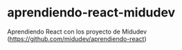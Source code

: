 # aprendiendo-react-midudev
Aprendiendo React con los proyecto de Midudev (https://github.com/midudev/aprendiendo-react)
